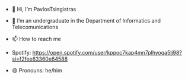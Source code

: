 - 👋 Hi, I’m PavlosTsingistras
- 👀 I’m an undergraduate in the Department of Informatics and Telecomunications
- 📫 How to reach me
-  Spotify: https://open.spotify.com/user/kppoc7kap4mn7plhyoqa5lj98?si=f2fee63360e64588
  
- 😄 Pronouns: he/him


<!---
PavlosTsingistras/PavlosTsingistras is a ✨ special ✨ repository because its `README.md` (this file) appears on your GitHub profile.
You can click the Preview link to take a look at your changes.
--->
